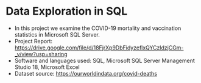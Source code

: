 # Data Exploration in SQL

- In this project we examine the COVID-19 mortality and vaccination statistics in Microsoft SQL Server.
- Project Report: https://drive.google.com/file/d/18FjrXp9DbFidyzeflxQYCzldzjCGm-_v/view?usp=sharing
- Software and languages used: 
SQL, Microsoft SQL Server Management Studio 18, Microsoft Excel
- Dataset source: https://ourworldindata.org/covid-deaths
